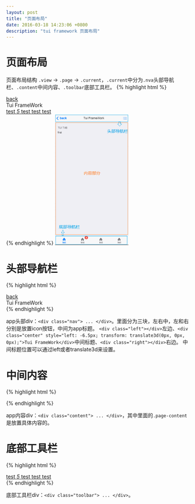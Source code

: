 ```yaml
---
layout: post
title: "页面布局"
date: 2016-03-18 14:23:06 +0800
description: "tui framework 页面布局"
---
```


页面布局
====

页面布局结构 `.view` -> `.page` -> `.current`，`.current`中分为`.nva`头部导航栏、`.content`中间内容、`.toolbar`底部工具栏。 
{% highlight html %}
<div class="view">
    <div style="" class="page">
        <div class="current">
            <!-- 顶部导航栏 -->
            <div class="nav">
                <div class="left">
                    <a href="javascript:;" class="back link">
                        <i class="icon icon-back"></i><span>back</span>
                    </a>
                </div>
                <div class="center" style="left: -6.5px; transform: translate3d(0px, 0px, 0px);">Tui FrameWork</div>
                <div class="right">
                    <a href="javascript:;" class="menu_left"><i class="icon icon-bars"></i></a>
                </div>
            </div>
            <!-- 中间内容 -->
            <div class="content">
                <div class="head-pull"></div>
                <div class="page-content">
                    <!-- 具体页面内容，ui组件 -->
                </div>
                <div class="page-content-bottom"></div>
            </div>
            <!-- 底部工具栏 -->
            <div class="toolbar">
                <a class="tab-link tab-link-active" href="#tab1">
                    <i class="icon ion-home"></i>
                    <span class="">test</span>
                </a>
                <a class="tab-link" href="#tab2">
                    <i class="icon ion-home">
                        <span class="badge bg_red">5</span>
                    </i>
                    <span class="">test</span>
                </a>
                <a class="tab-link" href="#tab3">
                    <i class="icon ion-home"></i>
                    <span class="">test</span>
                </a>
                <a class="tab-link" href="#tab4">
                    <i class="icon ion-home"></i>
                    <span class="">test</span>
                </a>
            </div>
        </div>
    </div>
</div>
{% endhighlight %}

<img src="/images/tab.png" width="200px" >

头部导航栏
=====

{% highlight html %}
    <div class="nav">
        <div class="left">
            <a href="" class="back link">
                <i class="icon icon-back"></i><span>back</span>
            </a>
        </div>
        <div class="center" style="left: -6.5px; transform: translate3d(0px, 0px, 0px);">Tui FrameWork</div>
        <div class="right">
            <a href="javascript:;" class="menu_left"><i class="icon icon-bars"></i></a>
        </div>
    </div>
{% endhighlight %}

app头部div：`<div class="nav"> ... </div>`。里面分为三块，左右中，左和右分别是放置icon按钮，中间为app标题。
`<div class="left"></div>`左边、`<div class="center" style="left: -6.5px; transform: translate3d(0px, 0px, 0px);">Tui FrameWork</div>`中间标题、`<div class="right"></div>`右边。
中间标题位置可以通过left或者translate3d来设置。


中间内容
====

{% highlight html %}
    <div class="content">
        <div class="head-pull"></div>
        <div class="page-content">
            <!-- 具体页面内容，ui组件 -->
        </div>
        <div class="page-content-bottom"></div>
    </div>
{% endhighlight %}

app内容div：`<div class="content"> ... </div>`，其中里面的`.page-content`是放置具体内容的。


底部工具栏
=====

{% highlight html %}
    <div class="toolbar">
        <a class="tab-link tab-link-active" href="#tab1">
            <i class="icon ion-home"></i>
            <span class="">test</span>
        </a>
        <a class="tab-link" href="#tab2">
            <i class="icon ion-home">
                <span class="badge bg_red">5</span>
            </i>
            <span class="">test</span>
        </a>
        <a class="tab-link" href="#tab3">
            <i class="icon ion-home"></i>
            <span class="">test</span>
        </a>
        <a class="tab-link" href="#tab4">
            <i class="icon ion-home"></i>
            <span class="">test</span>
        </a>
    </div>
{% endhighlight %}

底部工具栏div：`<div class="toolbar"> ... </div>`。
